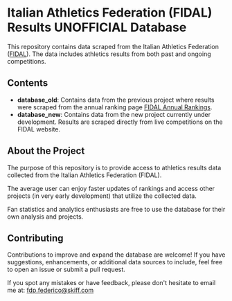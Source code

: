 # Italian Athletics Federation (FIDAL) Results UNOFFICIAL Database

This repository contains data scraped from the Italian Athletics Federation ([FIDAL](https://www.fidal.it/)). The data includes athletics results from both past and ongoing competitions.

## Contents

- **database_old**: Contains data from the previous project where results were scraped from the annual ranking page [FIDAL Annual Rankings](https://www.fidal.it/graduatorie.php).
- **database_new**: Contains data from the new project currently under development. Results are scraped directly from live competitions on the FIDAL website.

## About the Project

The purpose of this repository is to provide access to athletics results data collected from the Italian Athletics Federation (FIDAL).

The average user can enjoy faster updates of rankings and access other projects (in very early development) that utilize the collected data.

Fan statistics and analytics enthusiasts are free to use the database for their own analysis and projects.

## Contributing

Contributions to improve and expand the database are welcome! If you have suggestions, enhancements, or additional data sources to include, feel free to open an issue or submit a pull request.

If you spot any mistakes or have feedback, please don't hesitate to email me at: fdp.federico@skiff.com
